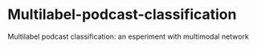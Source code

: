 # Multilabel-podcast-classification
Multilabel podcast classification: an esperiment with multimodal network
